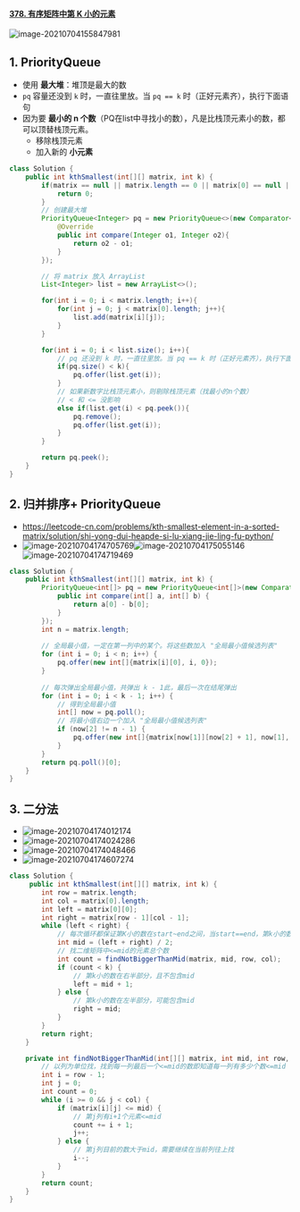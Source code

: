 #### [378. 有序矩阵中第 K 小的元素](https://leetcode-cn.com/problems/kth-smallest-element-in-a-sorted-matrix/)

![image-20210704155847981](https://raw.githubusercontent.com/TWDH/Leetcode-From-Zero/pictures/img/image-20210704155847981.png)

## 1. PriorityQueue

- 使用 **最大堆**：堆顶是最大的数
- `pq` 容量还没到 `k` 时，一直往里放。当 `pq == k` 时（正好元素齐），执行下面语句
- 因为要 **最小的 n 个数**（PQ在list中寻找小的数），凡是比栈顶元素小的数，都可以顶替栈顶元素。
  - 移除栈顶元素
  - 加入新的 **小元素**

```java
class Solution {
    public int kthSmallest(int[][] matrix, int k) {
        if(matrix == null || matrix.length == 0 || matrix[0] == null || matrix[0].length == 0){
            return 0;
        }
        // 创建最大堆
        PriorityQueue<Integer> pq = new PriorityQueue<>(new Comparator<Integer>(){
            @Override
            public int compare(Integer o1, Integer o2){
                return o2 - o1;
            }
        });

        // 将 matrix 放入 ArrayList
        List<Integer> list = new ArrayList<>();

        for(int i = 0; i < matrix.length; i++){
            for(int j = 0; j < matrix[0].length; j++){
                list.add(matrix[i][j]);
            }
        }

        for(int i = 0; i < list.size(); i++){
            // pq 还没到 k 时，一直往里放。当 pq == k 时（正好元素齐），执行下面语句
            if(pq.size() < k){
                pq.offer(list.get(i));
            }
            // 如果新数字比栈顶元素小，则剔除栈顶元素（找最小的n个数）
            // < 和 <= 没影响
            else if(list.get(i) < pq.peek()){
                pq.remove();
                pq.offer(list.get(i));
            }
        }

        return pq.peek();
    }
}
```

## 2. 归并排序+ PriorityQueue

- https://leetcode-cn.com/problems/kth-smallest-element-in-a-sorted-matrix/solution/shi-yong-dui-heapde-si-lu-xiang-jie-ling-fu-python/
- ![image-20210704174705769](https://raw.githubusercontent.com/TWDH/Leetcode-From-Zero/pictures/img/image-20210704174705769.png)![image-20210704175055146](https://raw.githubusercontent.com/TWDH/Leetcode-From-Zero/pictures/img/image-20210704175055146.png)![image-20210704174719469](https://raw.githubusercontent.com/TWDH/Leetcode-From-Zero/pictures/img/image-20210704174719469.png)

```java
class Solution {
    public int kthSmallest(int[][] matrix, int k) {
        PriorityQueue<int[]> pq = new PriorityQueue<int[]>(new Comparator<int[]>() {
            public int compare(int[] a, int[] b) {
                return a[0] - b[0];
            }
        });
        int n = matrix.length;
        
        // 全局最小值，一定在第一列中的某个。将这些数加入 "全局最小值候选列表"
        for (int i = 0; i < n; i++) {
            pq.offer(new int[]{matrix[i][0], i, 0});
        }
        
        // 每次弹出全局最小值，共弹出 k - 1此，最后一次在结尾弹出
        for (int i = 0; i < k - 1; i++) {
            // 得到全局最小值
            int[] now = pq.poll();
            // 将最小值右边一个加入 "全局最小值候选列表"
            if (now[2] != n - 1) {
                pq.offer(new int[]{matrix[now[1]][now[2] + 1], now[1], now[2] + 1});
            }
        }
        return pq.poll()[0];
    }
}
```



## 3. 二分法

- ![image-20210704174012174](https://raw.githubusercontent.com/TWDH/Leetcode-From-Zero/pictures/img/image-20210704174012174.png)
- ![image-20210704174024286](https://raw.githubusercontent.com/TWDH/Leetcode-From-Zero/pictures/img/image-20210704174024286.png)
- ![image-20210704174048466](https://raw.githubusercontent.com/TWDH/Leetcode-From-Zero/pictures/img/image-20210704174048466.png)
- ![image-20210704174607274](https://raw.githubusercontent.com/TWDH/Leetcode-From-Zero/pictures/img/image-20210704174607274.png)

```java
class Solution {
     public int kthSmallest(int[][] matrix, int k) {
        int row = matrix.length;
        int col = matrix[0].length;
        int left = matrix[0][0];
        int right = matrix[row - 1][col - 1];
        while (left < right) {
            // 每次循环都保证第K小的数在start~end之间，当start==end，第k小的数就是start
            int mid = (left + right) / 2;
            // 找二维矩阵中<=mid的元素总个数
            int count = findNotBiggerThanMid(matrix, mid, row, col);
            if (count < k) {
                // 第k小的数在右半部分，且不包含mid
                left = mid + 1;
            } else {
                // 第k小的数在左半部分，可能包含mid
                right = mid;
            }
        }
        return right;
    }

    private int findNotBiggerThanMid(int[][] matrix, int mid, int row, int col) {
        // 以列为单位找，找到每一列最后一个<=mid的数即知道每一列有多少个数<=mid
        int i = row - 1;
        int j = 0;
        int count = 0;
        while (i >= 0 && j < col) {
            if (matrix[i][j] <= mid) {
                // 第j列有i+1个元素<=mid
                count += i + 1;
                j++;
            } else {
                // 第j列目前的数大于mid，需要继续在当前列往上找
                i--;
            }
        }
        return count;
    }
}
```

